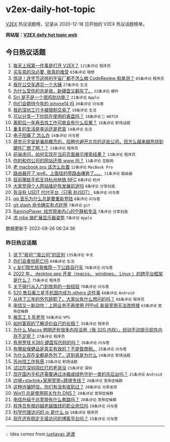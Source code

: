 # v2ex-daily-hot-topic

[V2EX](https://www.v2ex.com/) 热议话题榜，记录从 2020-12-18 日开始的 V2EX 热议话题榜单。

**网站版：[V2EX daily hot topic web](https://boojack.github.io/v2ex-daily-hot-topic-web/)**

## 今日热议话题

<!-- TODAY BEGIN -->

1. [每天上班第一件事是打开 V2EX？](https://www.v2ex.com/t/875501) `121条评论` `程序员`
1. [买车真的没必要, 我真的难受](https://www.v2ex.com/t/875520) `83条评论` `随想`
1. [惊讶！连字节这样的宇宙厂都不怎么做 CodeReview 和单测？](https://www.v2ex.com/t/875493) `65条评论` `程序员`
1. [我在公交车遇见一个大姨](https://www.v2ex.com/t/875539) `27条评论` `生活`
1. [为什么受伤的总是我，新硬盘又翻车了。](https://www.v2ex.com/t/875543) `22条评论` `硬件`
1. [Siri 是不是一个很鸡肋功能？](https://www.v2ex.com/t/875568) `21条评论` `Apple`
1. [你们会期待今年的 iphone14 吗](https://www.v2ex.com/t/875562) `20条评论` `问与答`
1. [我的深圳工行卡被限制交易了](https://www.v2ex.com/t/875517) `19条评论` `生活`
1. [可以分享一下你现在使用的表盘吗？](https://www.v2ex.com/t/875533) `18条评论` ` WATCH`
1. [离职后一年再去找工作可能会有什么后果？](https://www.v2ex.com/t/875488) `16条评论` `职场话题`
1. [重复的生活是幸运还是悲哀](https://www.v2ex.com/t/875550) `14条评论` `生活`
1. [电子阳痿了 怎么办](https://www.v2ex.com/t/875524) `14条评论` `问与答`
1. [感觉元宇宙是骗局概念的，招聘也避开北京的这些公司，但怎么越来越热烧到硬件厂商了啊？？](https://www.v2ex.com/t/875575) `13条评论` `程序员`
1. [前端求问，如何实现在当前页面展示搜索结果？](https://www.v2ex.com/t/875535) `13条评论` `程序员`
1. [你的和你公司的网站还带 www 吗？](https://www.v2ex.com/t/875481) `13条评论` `互联网`
1. [老 macbook pro 该怎么处置](https://www.v2ex.com/t/875553) `12条评论` `MacBook Pro`
1. [路由器开了 ipv6，上面挂的旁路由裸奔了。。。](https://www.v2ex.com/t/875489) `11条评论` `路由器`
1. [目前哪些手机支持杭州地铁 NFC](https://www.v2ex.com/t/875577) `8条评论` `杭州`
1. [大家觉得个人网站维护有发展前途吗](https://www.v2ex.com/t/875552) `8条评论` `分享创造`
1. [有没有 USDT 代付平台（只需 8USDT）](https://www.v2ex.com/t/875521) `8条评论` `问与答`
1. [qq 音乐为什么总是要重新登陆](https://www.v2ex.com/t/875487) `8条评论` `问与答`
1. [git stash 命令确实有点好用](https://www.v2ex.com/t/875573) `7条评论` `git`
1. [RainingPlayer, 给您带来内心的宁静和专注](https://www.v2ex.com/t/875549) `7条评论` `分享创造`
1. [求 mbp 做扩展显示器姿势](https://www.v2ex.com/t/875516) `7条评论` `Apple`

数据更新于 2022-08-26 06:24:36

<!-- TODAY END -->

### 昨日热议话题

<!-- YESTERDAY BEGIN -->

1. [说下“我司”“我公司”的区别](https://www.v2ex.com/t/875222) `135条评论` `中文`
1. [你们会害怕死亡吗](https://www.v2ex.com/t/875377) `84条评论` `生活`
1. [v 友们帮忙给我推荐一下公路自行车](https://www.v2ex.com/t/875231) `76条评论` `问与答`
1. [2022 年， desktop app 开发（macos， windows， Linux ）的跨平台框架是什么？](https://www.v2ex.com/t/875271) `75条评论` `程序员`
1. [关于骑行从入门到放弃的一些经验](https://www.v2ex.com/t/875300) `70条评论` `问与答`
1. [S20 售后看三星手机国内成为 others 这件事](https://www.v2ex.com/t/875268) `68条评论` `Android`
1. [从待了三年的外包辞职了，大家伙有什么想问的吗？](https://www.v2ex.com/t/875306) `66条评论` `程序员`
1. [电信又一新动作：上网业务不再使用 PPPoE 新装宽带无法改桥接](https://www.v2ex.com/t/875362) `63条评论` `宽带症候群`
1. [搬瓦工 5 年老号](https://www.v2ex.com/t/875217) `58条评论` `VPS`
1. [如何客观的了解评价自己的长相？](https://www.v2ex.com/t/875386) `35条评论` `程序员`
1. [为什么 Macos 明明还有很多内存没用（我 32G 内存），却动不动提示软件内存不足呢？](https://www.v2ex.com/t/875424) `27条评论` `程序员`
1. [有用罗技 K380 键盘写代码的吗？](https://www.v2ex.com/t/875294) `26条评论` `问与答`
1. [有哪些保健品是真实有效的？不是智商税。](https://www.v2ex.com/t/875454) `25条评论` `问与答`
1. [为什么现在全都是外包了，这到底是为什么](https://www.v2ex.com/t/875355) `24条评论` `职场话题`
1. [苏州找工作有感](https://www.v2ex.com/t/875265) `23条评论` `职场话题`
1. [试过在深圳闯红灯的老哥没](https://www.v2ex.com/t/875373) `21条评论` `深圳`
1. [现在国内手机还需要通过冰箱或绿色守护一类的杀后台吗？](https://www.v2ex.com/t/875353) `21条评论` `Android`
1. [边境+starlink+家用宽带=跨境专线？](https://www.v2ex.com/t/875426) `20条评论` `宽带症候群`
1. [这种诈骗短信，你们有没有收到过？](https://www.v2ex.com/t/875351) `20条评论` `分享发现`
1. [Win11 总是使用网关作为 DNS？](https://www.v2ex.com/t/875329) `20条评论` `宽带症候群`
1. [电信升级千兆宽带有什么套路吗？](https://www.v2ex.com/t/875246) `20条评论` `宽带症候群`
1. [程序员有相对越老越值钱的职业岗位吗](https://www.v2ex.com/t/875297) `19条评论` `问与答`
1. [科学代理访问的 ip 是什么 ip](https://www.v2ex.com/t/875243) `18条评论` `程序员`
1. [现在还有稳定无墙访问的博客平台吗？](https://www.v2ex.com/t/875434) `15条评论` `问与答`

<!-- YESTERDAY END -->

---

💡 Idea comes from [justjavac 迷渡](https://github.com/justjavac/)
